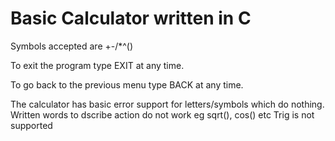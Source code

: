 # Basic Calculator written in C

Symbols accepted are  +-/*^()

To exit the program type EXIT at any time.

To go back to the previous menu type BACK at any time.

The calculator has basic error support for letters/symbols which do nothing.
Written words to dscribe action do not work eg sqrt(), cos() etc
Trig is not supported

